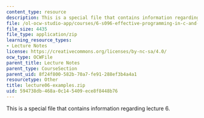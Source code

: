 ```yaml
---
content_type: resource
description: This is a special file that contains information regarding lecture 6.
file: /ol-ocw-studio-app/courses/6-s096-effective-programming-in-c-and-c-january-iap-2014/594738db468a0c145409ece8f8448b76_lecture06-examples.zip
file_size: 4435
file_type: application/zip
learning_resource_types:
- Lecture Notes
license: https://creativecommons.org/licenses/by-nc-sa/4.0/
ocw_type: OCWFile
parent_title: Lecture Notes
parent_type: CourseSection
parent_uid: 8f24f800-582b-70a7-fe91-288ef3b4a4a1
resourcetype: Other
title: lecture06-examples.zip
uid: 594738db-468a-0c14-5409-ece8f8448b76
---
```

This is a special file that contains information regarding lecture 6.
